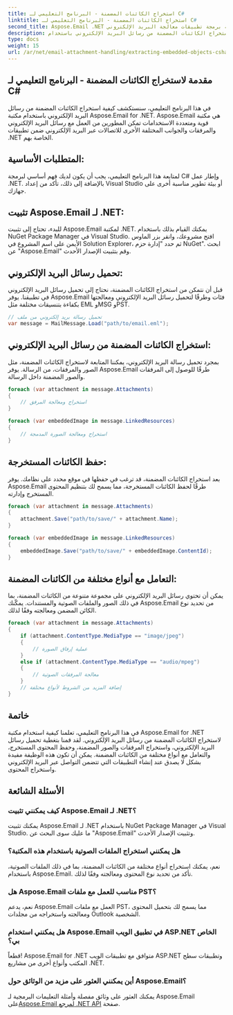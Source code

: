 ```yaml
---
title: استخراج الكائنات المضمنة - البرنامج التعليمي لـ C#
linktitle: استخراج الكائنات المضمنة - البرنامج التعليمي لـ C#
second_title: Aspose.Email .NET واجهة برمجة تطبيقات معالجة البريد الإلكتروني
description: تعلم كيفية استخراج الكائنات المضمنة من رسائل البريد الإلكتروني باستخدام Aspose.Email لـ .NET. دليل خطوة بخطوة مع أمثلة التعليمات البرمجية.
type: docs
weight: 15
url: /ar/net/email-attachment-handling/extracting-embedded-objects-csharp-tutorial/
---
```


## مقدمة لاستخراج الكائنات المضمنة - البرنامج التعليمي لـ C#

في هذا البرنامج التعليمي، سنستكشف كيفية استخراج الكائنات المضمنة من رسائل البريد الإلكتروني باستخدام مكتبة Aspose.Email for .NET. Aspose.Email هي مكتبة قوية ومتعددة الاستخدامات تمكن المطورين من العمل مع رسائل البريد الإلكتروني والمرفقات والجوانب المختلفة الأخرى للاتصالات عبر البريد الإلكتروني ضمن تطبيقات .NET الخاصة بهم.

## المتطلبات الأساسية:

لمتابعة هذا البرنامج التعليمي، يجب أن يكون لديك فهم أساسي لبرمجة C# وإطار عمل .NET. بالإضافة إلى ذلك، تأكد من إعداد Visual Studio أو بيئة تطوير مناسبة أخرى على جهازك.

## تثبيت Aspose.Email لـ .NET:

للبدء، تحتاج إلى تثبيت Aspose.Email لمكتبة .NET. يمكنك القيام بذلك باستخدام NuGet Package Manager في Visual Studio. افتح مشروعك، وانقر بزر الماوس الأيمن على اسم المشروع في Solution Explorer، ثم حدد "إدارة حزم NuGet". ابحث عن "Aspose.Email" وقم بتثبيت الإصدار الأحدث.

## تحميل رسائل البريد الإلكتروني:

قبل أن نتمكن من استخراج الكائنات المضمنة، نحتاج إلى تحميل رسائل البريد الإلكتروني في تطبيقنا. يوفر Aspose.Email فئات وطرقًا لتحميل رسائل البريد الإلكتروني ومعالجتها بكفاءة بتنسيقات مختلفة مثل EML وMSG وPST.

```csharp
// تحميل رسالة بريد إلكتروني من ملف
var message = MailMessage.Load("path/to/email.eml");
```

## استخراج الكائنات المضمنة من رسائل البريد الإلكتروني:

بمجرد تحميل رسالة البريد الإلكتروني، يمكننا المتابعة لاستخراج الكائنات المضمنة، مثل الصور والمرفقات، من الرسالة. يوفر Aspose.Email طرقًا للوصول إلى المرفقات والصور المضمنة داخل الرسالة.

```csharp
foreach (var attachment in message.Attachments)
{
    // استخراج ومعالجة المرفق
}

foreach (var embeddedImage in message.LinkedResources)
{
    // استخراج ومعالجة الصورة المدمجة
}
```

## حفظ الكائنات المستخرجة:

بعد استخراج الكائنات المضمنة، قد ترغب في حفظها في موقع محدد على نظامك. يوفر Aspose.Email طرقًا لحفظ الكائنات المستخرجة، مما يسمح لك بتنظيم المحتوى المستخرج وإدارته.

```csharp
foreach (var attachment in message.Attachments)
{
    attachment.Save("path/to/save/" + attachment.Name);
}

foreach (var embeddedImage in message.LinkedResources)
{
    embeddedImage.Save("path/to/save/" + embeddedImage.ContentId);
}
```

## التعامل مع أنواع مختلفة من الكائنات المضمنة:

يمكن أن تحتوي رسائل البريد الإلكتروني على مجموعة متنوعة من الكائنات المضمنة، بما في ذلك الصور والملفات الصوتية والمستندات. يمكّنك Aspose.Email من تحديد نوع الكائن المضمن ومعالجته وفقًا لذلك.

```csharp
foreach (var attachment in message.Attachments)
{
    if (attachment.ContentType.MediaType == "image/jpeg")
    {
        // عملية إرفاق الصورة
    }
    else if (attachment.ContentType.MediaType == "audio/mpeg")
    {
        // معالجة المرفقات الصوتية
    }
    // إضافة المزيد من الشروط لأنواع مختلفة
}
```

## خاتمة

في هذا البرنامج التعليمي، تعلمنا كيفية استخدام مكتبة Aspose.Email for .NET لاستخراج الكائنات المضمنة من رسائل البريد الإلكتروني. لقد قمنا بتغطية تحميل رسائل البريد الإلكتروني، واستخراج المرفقات والصور المضمنة، وحفظ المحتوى المستخرج، والتعامل مع أنواع مختلفة من الكائنات المضمنة. يمكن أن تكون هذه الوظيفة مفيدة بشكل لا يصدق عند إنشاء التطبيقات التي تتضمن التواصل عبر البريد الإلكتروني واستخراج المحتوى.

## الأسئلة الشائعة

### كيف يمكنني تثبيت Aspose.Email لـ .NET؟

يمكنك تثبيت Aspose.Email لـ .NET باستخدام NuGet Package Manager في Visual Studio. ما عليك سوى البحث عن "Aspose.Email" وتثبيت الإصدار الأحدث.

### هل يمكنني استخراج الملفات الصوتية باستخدام هذه المكتبة؟

نعم، يمكنك استخراج أنواع مختلفة من الكائنات المضمنة، بما في ذلك الملفات الصوتية، باستخدام Aspose.Email. تأكد من تحديد نوع المحتوى ومعالجته وفقًا لذلك.

### هل Aspose.Email مناسب للعمل مع ملفات PST؟

نعم، يدعم Aspose.Email العمل مع ملفات PST، مما يسمح لك بتحميل المحتوى ومعالجته واستخراجه من مجلدات Outlook الشخصية.

### هل يمكنني استخدام Aspose.Email في تطبيق الويب ASP.NET الخاص بي؟

قطعاً! Aspose.Email for .NET متوافق مع تطبيقات الويب ASP.NET وتطبيقات سطح المكتب وأنواع أخرى من مشاريع .NET.

### أين يمكنني العثور على مزيد من الوثائق حول Aspose.Email؟

 يمكنك العثور على وثائق مفصلة وأمثلة التعليمات البرمجية لـ Aspose.Email على[Aspose.Email لمرجع .NET API](https://reference.aspose.com/email/net/) صفحة.